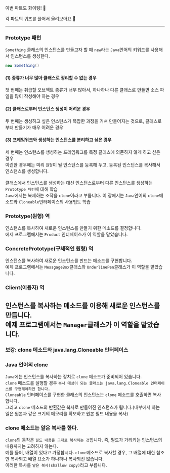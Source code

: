 이번 파트도 화이팅! 💪

각 파트의 퀴즈를 풀어서 올려보아요.📝

---
### Prototype 패턴
`Something` 클래스의 인스턴스를 만들고자 할 때 `new`라는 `Java`언어의 키워드를 사용해서 인스턴스를 생성한다.<br>
```java
new Something()
```
#### (1) 종류가 너무 많아 클래스로 정리할 수 없는 경우
첫 번째는 취급할 오브젝트 종류가 너무 많아서, 하나하나 다른 클래스로 만들면 소스 파일을 많이 작성해야 하는 경우<br>
#### (2) 클래스로부터 인스턴스 생성이 어려운 경우
두 번째는 생성하고 싶은 인스턴스가 복잡한 과정을 거쳐 만들어지는 것으로, 클래스로부터 만들기가 매우 어려운 경우<br>
#### (3) 프레임워크와 생성하는 인스턴스를 분리하고 싶은 경우
세 번째는 인스턴스를 생성하는 프레임워크를 특정 클래스에 의존하지 않게 하고 싶은 경우<br>
이런한 경우에는 미리 `원형`이 될 인스턴스를 등록해 두고, 등록된 인스턴스를 복사해서 인스턴스를 생성합니다.<br>
<br>
클래스에서 인스턴스를 생성하는 대신 인스턴스로부터 다른 인스턴스를 생성하는 `Prototype 패턴`에 대해 학습<br>
`Java`에서는 복제하는 조작을 `clone`이라고 부릅니다. 이 장에서는 `Java`언어의 `clone`메소드와 `Cloneable`인터페이스의 사용법도 학습
<br>

### Prototype(원형) 역<br>
인스턴스를 복사하여 새로운 인스턴스를 만들기 위한 메소드를 결정합니다.<br>
에제 프로그램에서는 `Product` 인터페이스가 이 역할을 맡았습니다.<br>
### ConcretePrototype(구체적인 원형) 역
인스턴스를 복사하여 새로운 인스턴스를 만드는 메소드를 구현합니다.<br>
예제 프로그램에서는 `MessgageBox`클래스와 `UnderlinePen`클래스가 이 역할을 맡았습니다.<br>
### Client(이용자) 역
인스턴스를 복사하는 메소드를 이용해 새로운 인스턴스를 만듭니다.<br>
예제 프로그램에서는 `Manager`클래스가 이 역할을 맡았습니다.
---
### 보강: clone 메소드와 java.lang.Cloneable 인터페이스
### Java 언어의 clone
`Java`에는 인스턴스를 복사하는 장치로 `clone` 메소드가 준비되어 있습니다.<br>
`clone` 메소드를 실행할 경우 `복사 대상이 되는 클래스는 java.lang.Cloneable 인터페이스를 구현해야하만 합니다.`<br>
`Cloneable` 인터페이스를 구현한 클래스의 인스턴스는 `clone` 메소드를 호출하면 복사합니다.<br>
그리고 `clone` 메소드의 반환값은 복사로 만들어진 인스턴스가 됩니다.(내부에서 하는 일은 원본과 같은 크기의 메모리를 확보하고 원본 필드 내용을 복사)<br>

### clone 메소드는 얕은 복사를 한다.
`clone`의 동작은 `필드 내용을 그대로 복사하는 것`입니다. 즉, 필드가 가리키는 인스턴스의 내용까지는 고려하지 않는다.<br>
예를 들어, 배열이 있다고 가정합시다. `clone`메소드로 복사할 경우, 그 배열에 대한 참조만 복사되고 배열 요소가 하나하나 복사되진 않습니다.<br>
이러한 복사를 `얕은 복사(shallow copy)`라고 부릅니다.